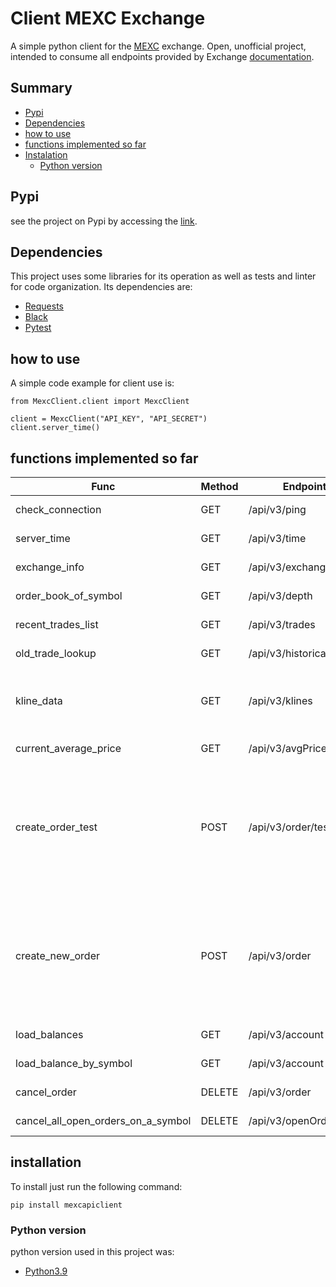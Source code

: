 # Client MEXC Exchange

A simple python client for the [MEXC](https://www.mexc.com/) exchange. 
Open, unofficial project, intended to consume all endpoints provided by Exchange 
[documentation](https://mxcdevelop.github.io/apidocs/spot_v3_en/#introduction).

## Summary

* [Pypi](#pypi)
* [Dependencies](#dependencies)
* [how to use](#how-to-use)
* [functions implemented so far](#functions-implemented-so-far)
* [Instalation](#installation)
  * [Python version](#python-version)

## Pypi
see the project on Pypi by accessing the [link](https://pypi.org/project/mexcapiclient/).

## Dependencies

This project uses some libraries for its operation as well as tests and linter for code organization. Its dependencies are:

* [Requests](https://requests.readthedocs.io/en/latest/)
* [Black](https://github.com/psf/black)
* [Pytest](https://docs.pytest.org/en/7.1.x/contents.html)

## how to use 

A simple code example for client use is:

    from MexcClient.client import MexcClient

    client = MexcClient("API_KEY", "API_SECRET")
    client.server_time()

## functions implemented so far

| Func                                | Method | Endpoint                 | Params                                                                                                                                                                   | Section               |
|-------------------------------------|--------|--------------------------|--------------------------------------------------------------------------------------------------------------------------------------------------------------------------|-----------------------|
| check_connection                    | GET    | /api/v3/ping             | None                                                                                                                                                                     | Market Data Endpoints |
| server_time                         | GET    | /api/v3/time             | None                                                                                                                                                                     | Market Data Endpoints |
| exchange_info                       | GET    | /api/v3/exchangeInfo     | None                                                                                                                                                                     | Market Data Endpoints |
| order_book_of_symbol                | GET    | /api/v3/depth            | symbol: str, limit: int                                                                                                                                                  | Market Data Endpoints |
| recent_trades_list                  | GET    | /api/v3/trades           | symbol: str, limit: int                                                                                                                                                  | Market Data Endpoints |
| old_trade_lookup                    | GET    | /api/v3/historicalTrades | symbol: str, limit: int                                                                                                                                                  | Market Data Endpoints |
| kline_data                          | GET    | /api/v3/klines           | symbol: str, interval: EnumKlineInterval, start_time: int, end_time: int, limit: int = 500                                                                               | Market Data Endpoints |
| current_average_price               | GET    | /api/v3/avgPrice         | symbol: str                                                                                                                                                              | Market Data Endpoints |
| create_order_test                   | POST   | /api/v3/order/test       | symbol: str, side: EnumOrderSide, _type: EnumOrderType, timestamp: int, quantity: str, quote_order_quantity: str, price: str, new_client_order_id: str, recv_window: int | Spot Account/Trade    |
| create_new_order                    | POST   | /api/v3/order            | symbol: str, side: EnumOrderSide, _type: EnumOrderType, timestamp: int, quantity: str, quote_order_quantity: str, price: str, new_client_order_id: str, recv_window: int | Spot Account/Trade    |
| load_balances                       | GET    | /api/v3/account          | None                                                                                                                                                                     | Spot Account/Trade    |
| load_balance_by_symbol              | GET    | /api/v3/account          | symbol: str                                                                                                                                                              | Spot Account/Trade    |
| cancel_order                        | DELETE | /api/v3/order            | symbol: str, order_id: str, timestamp: int                                                                                                                               | Spot Account/Trade    |
| cancel_all_open_orders_on_a_symbol  | DELETE | /api/v3/openOrders       | symbols: list, timestamp: int                                                                                                                                            | Spot Account/Trade    |


## installation
To install just run the following command:

    pip install mexcapiclient


### Python version
python version used in this project was:

* [Python3.9](https://www.python.org/)


